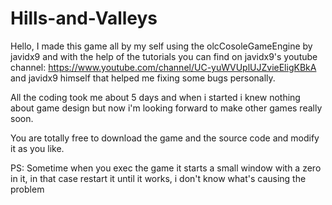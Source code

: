 # Hills-and-Valleys

Hello, I made this game all by my self using the olcCosoleGameEngine by javidx9 and with the help of the tutorials you can find on javidx9's youtube channel:
https://www.youtube.com/channel/UC-yuWVUplUJZvieEligKBkA and javidx9 himself that helped me fixing some bugs personally.

All the coding took me about 5 days and when i started i knew nothing about game design but now i'm looking forward to make
other games really soon.

You are totally free to download the game and the source code and modify it as you like.


PS:
Sometime when you exec the game it starts a small window with a zero in it, in that case restart it until it works, i don't know what's causing the problem
